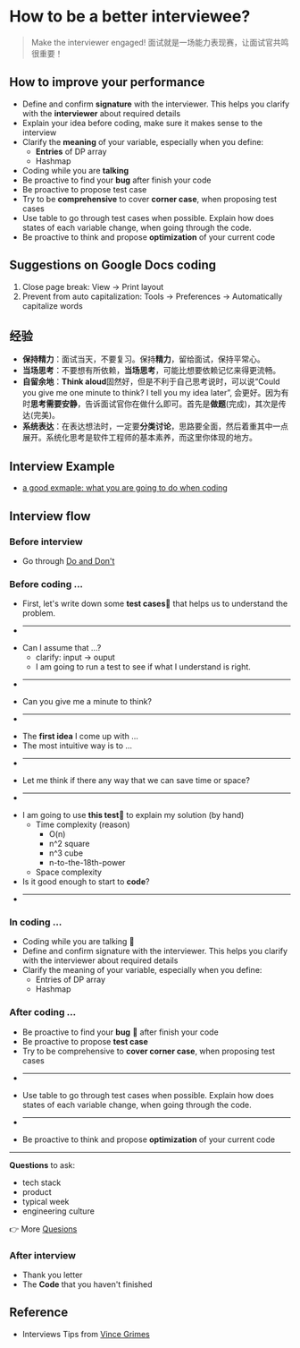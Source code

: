 # How to be a better interviewee?

> Make the interviewer engaged!  面试就是一场能力表现赛，让面试官共鸣很重要！

## How to improve your performance 

- Define and confirm **signature** with the interviewer. This helps you clarify with the **interviewer** about required details
- Explain your idea before coding, make sure it makes sense to the interview
- Clarify the **meaning** of your variable, especially when you define:
	- **Entries** of DP array
	- Hashmap
- Coding while you are **talking**
- Be proactive to find your **bug** after finish your code
- Be proactive to propose test case 
- Try to be **comprehensive** to cover **corner case**, when proposing test cases
- Use table to go through test cases when possible. Explain how does states of each variable change, when going through the code.
- Be proactive to think and propose **optimization** of your current code

## Suggestions on Google Docs coding 

1. Close page break: View -> Print layout
2. Prevent from auto capitalization: Tools -> Preferences -> Automatically capitalize words 

## 经验 

* **保持精力**：面试当天，不要复习。保持**精力**，留给面试，保持平常心。
* **当场思考**：不要想有所依赖，**当场思考**，可能比想要依赖记忆来得更流畅。
* **自留余地**：**Think aloud**固然好，但是不利于自己思考说时，可以说“Could you give me one minute to think? I tell you my idea later”, 会更好。因为有时**思考需要安静**，告诉面试官你在做什么即可。首先是**做题**(完成)，其次是传达(完美)。
* **系统表达**：在表达想法时，一定要**分类讨论**，思路要全面，然后着重其中一点展开。系统化思考是软件工程师的基本素养，而这里你体现的地方。

## Interview Example 

- [a good exmaple: what you are going to do when coding](https://youtu.be/0PcB1aOQHB4)

## Interview flow 


### Before interview

- Go through [Do and Don't](https://github.com/yangshun/tech-interview-handbook/blob/master/preparing/cheatsheet.md)

### Before coding ...  

* First, let's write down some **test cases**💯 that helps us to understand the problem.
* --- 
* Can I assume that ...? 
	* clarify: input -> ouput 
	* I am going to run a test to see if what I understand is right.
* ---
* Can you give me a minute to think?
* ---
* The **first idea** I come up with ...
* The most intuitive way is to ...
* ---
* Let me think if there any way that we can save time or space?
* ---
* I am going to use **this test**💯 to explain my solution (by hand)
	* Time complexity (reason)
		* O(n)
		* n^2 square
		* n^3 cube
		* n-to-the-18th-power
	* Space complexity 
* Is it good enough to start to **code**?
* ---

### In coding ...  

* Coding while you are talking 💯
* Define and confirm signature with the interviewer. This helps you clarify with the interviewer about required details
* Clarify the meaning of your variable, especially when you define: 
	* Entries of DP array
	* Hashmap


### After coding ... 

* Be proactive to find your **bug** 💯 after finish your code
* Be proactive to propose **test case**
* Try to be comprehensive to **cover corner case**, when proposing test cases
* ---
* Use table to go through test cases when possible. Explain how does states of each variable change, when going through the code.
* ---
* Be proactive to think and propose **optimization** of your current code

----
**Questions** to ask:

* tech stack 
* product 
* typical week 
* engineering culture 

👉 More [Quesions](https://github.com/yangshun/tech-interview-handbook/blob/master/non-technical/questions-to-ask.md)

### After interview

* Thank you letter 
* The **Code** that you haven't finished 


## Reference 

*  Interviews Tips from [Vince Grimes](https://www.linkedin.com/in/vincegrimes/detail/recent-activity/shares/)
